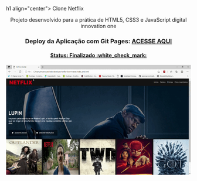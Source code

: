 h1 align="center">
  Clone Netflix
</h1>

<p align="center">
  Projeto desenvolvido para a prática de HTML5, CSS3 e JavaScript digital innovation one
</p>

<h3 align="center">
  Deploy da Aplicação com Git Pages:
  <a href="https://github.com/edumantovani/netflix-clone-master" target="__blank">ACESSE AQUI </p>
</h3>


<h4 align="center">
  Status: Finalizado :white_check_mark:
</h4>

<p align="center">
  <img src="img/NETFLIX_CLONE.gif" alt="" width="600px" height="300px">
</p>